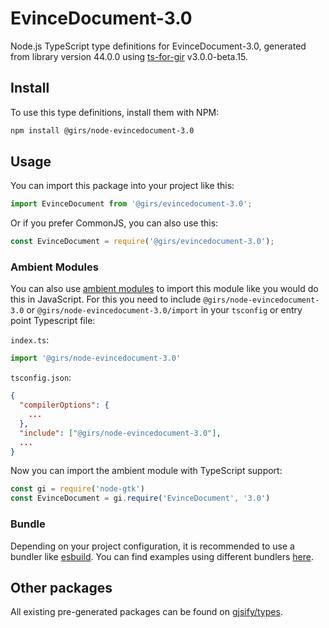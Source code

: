 
# EvinceDocument-3.0

Node.js TypeScript type definitions for EvinceDocument-3.0, generated from library version 44.0.0 using [ts-for-gir](https://github.com/gjsify/ts-for-gir) v3.0.0-beta.15.

## Install

To use this type definitions, install them with NPM:
```bash
npm install @girs/node-evincedocument-3.0
```

## Usage

You can import this package into your project like this:
```ts
import EvinceDocument from '@girs/evincedocument-3.0';
```

Or if you prefer CommonJS, you can also use this:
```ts
const EvinceDocument = require('@girs/evincedocument-3.0');
```

### Ambient Modules

You can also use [ambient modules](https://github.com/gjsify/ts-for-gir/tree/main/packages/cli#ambient-modules) to import this module like you would do this in JavaScript.
For this you need to include `@girs/node-evincedocument-3.0` or `@girs/node-evincedocument-3.0/import` in your `tsconfig` or entry point Typescript file:

`index.ts`:
```ts
import '@girs/node-evincedocument-3.0'
```

`tsconfig.json`:
```json
{
  "compilerOptions": {
    ...
  },
  "include": ["@girs/node-evincedocument-3.0"],
  ...
}
```

Now you can import the ambient module with TypeScript support: 

```ts
const gi = require('node-gtk')
const EvinceDocument = gi.require('EvinceDocument', '3.0')
```



### Bundle

Depending on your project configuration, it is recommended to use a bundler like [esbuild](https://esbuild.github.io/). You can find examples using different bundlers [here](https://github.com/gjsify/ts-for-gir/tree/main/examples).

## Other packages

All existing pre-generated packages can be found on [gjsify/types](https://github.com/gjsify/types).

